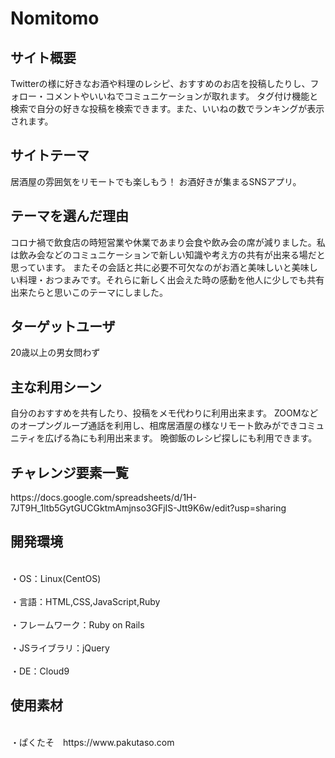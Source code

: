 <h1>Nomitomo</h1>

<h2>サイト概要</h2>
Twitterの様に好きなお酒や料理のレシピ、おすすめのお店を投稿したりし、フォロー・コメントやいいねでコミュニケーションが取れます。
タグ付け機能と検索で自分の好きな投稿を検索できます。また、いいねの数でランキングが表示されます。


<h2>サイトテーマ</h2>
居酒屋の雰囲気をリモートでも楽しもう！
お酒好きが集まるSNSアプリ。

<h2>テーマを選んだ理由</h2>
コロナ禍で飲食店の時短営業や休業であまり会食や飲み会の席が減りました。私は飲み会などのコミュニケーションで新しい知識や考え方の共有が出来る場だと思っています。
またその会話と共に必要不可欠なのがお酒と美味しいと美味しい料理・おつまみです。それらに新しく出会えた時の感動を他人に少しでも共有出来たらと思いこのテーマにしました。

<h2>ターゲットユーザ</h2>
20歳以上の男女問わず

<h2>主な利用シーン</h2>
自分のおすすめを共有したり、投稿をメモ代わりに利用出来ます。
ZOOMなどのオープングループ通話を利用し、相席居酒屋の様なリモート飲みができコミュニティを広げる為にも利用出来ます。
晩御飯のレシピ探しにも利用できます。

<h2>チャレンジ要素一覧</h2>
https://docs.google.com/spreadsheets/d/1H-7JT9H_1ltb5GytGUCGktmAmjnso3GFjIS-Jtt9K6w/edit?usp=sharing

<h2>開発環境</h2>
<br>・OS：Linux(CentOS)</br>
<br>・言語：HTML,CSS,JavaScript,Ruby</br>
<br>・フレームワーク：Ruby on Rails</br>
<br>・JSライブラリ：jQuery</br>
<br>・DE：Cloud9</br>

<h2>使用素材</h2>
<br>・ぱくたそ　https://www.pakutaso.com </br>

